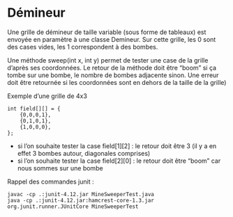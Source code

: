 # Démineur

Une grille de démineur de taille variable (sous forme de tableaux) est envoyée en paramètre à une classe Demineur. Sur cette grille, les 0 sont des cases vides, les 1 correspondent à des bombes.

Une méthode sweep(int x, int y) permet de tester une case de la grille d’après ses coordonnées. Le retour de la méthode doit être “boom” si ça tombe sur une bombe, le nombre de bombes adjacente sinon. Une erreur doit être retournée si les coordonnées sont en dehors de la taille de la grille)

Exemple d’une grille de 4x3

	int field[][] = {
		{0,0,0,1},
		{0,1,0,1},
		{1,0,0,0},
	};

* si l’on souhaite tester la case field[1][2] : le retour doit être 3 (il y a en effet 3 bombes autour, diagonales comprises)
* si l’on souhaite tester la case field[2][0] : le retour doit être “boom” car nous sommes sur une bombe


Rappel des commandes junit :

    javac -cp .:junit-4.12.jar MineSweeperTest.java
    java -cp .:junit-4.12.jar:hamcrest-core-1.3.jar org.junit.runner.JUnitCore MineSweeperTest
